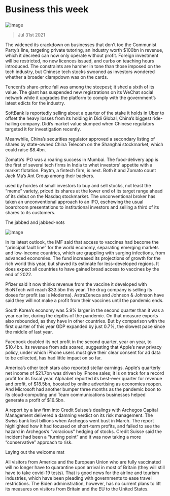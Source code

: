 ###### 
# Business this week 
#####  
![image](images/20210731_WWP501.jpg) 
> Jul 31st 2021 
The  widened its crackdown on businesses that don’t toe the Communist Party’s line, targeting private tutoring, an industry worth $100bn in revenue, which it decreed can now only operate without profit. Foreign investment will be restricted, no new licences issued, and curbs on teaching hours introduced. The constraints are harsher in tone than those imposed on the tech industry, but Chinese tech stocks swooned as investors wondered whether a broader clampdown was on the cards.
Tencent’s share-price fall was among the steepest; it shed a sixth of its value. The  giant has suspended new registrations on its WeChat social network while it upgrades the platform to comply with the government’s latest edicts for the industry.

SoftBank is reportedly selling about a quarter of the stake it holds in Uber to offset the heavy losses from its holding in Didi Global, China’s biggest ride-hailing company. Didi’s market value slumped when Chinese regulators targeted it for investigation recently.
Meanwhile, China’s securities regulator approved a secondary listing of shares by state-owned China Telecom on the Shanghai stockmarket, which could raise $8.4bn.
Zomato’s IPO was a roaring success in Mumbai. The food-delivery app is the first of several tech firms in India to whet investors’ appetite with a market flotation. Paytm, a fintech firm, is next. Both it and Zomato count Jack Ma’s Ant Group among their backers.
 used by hordes of small investors to buy and sell stocks, not least the “meme” variety, priced its shares at the lower end of its target range ahead of its debut on the Nasdaq stockmarket. The unconventional broker has taken an unconventional approach to an IPO, eschewing the usual boardroom presentations to institutional investors and selling a third of its shares to its customers.
The jabbed and jabbed-nots
![image](images/20210731_WWC071.png) 

In its latest outlook, the IMF said that access to vaccines had become the “principal fault line” for the world economy, separating emerging markets and low-income countries, which are grappling with surging infections, from advanced economies. The fund increased its projections of growth for the rich world this year, but shaved its estimate for less-developed regions. It does expect all countries to have gained broad access to vaccines by the end of 2022.
Pfizer said it now thinks revenue from the vaccine it developed with BioNTech will reach $33.5bn this year. The drug company is selling its doses for profit (as is Moderna). AstraZeneca and Johnson &amp; Johnson have said they will not make a profit from their vaccines until the pandemic ends.
South Korea’s economy was 5.9% larger in the second quarter than it was a year earlier, during the depths of the pandemic. On that measure exports also rebounded, as they have in other countries. But by comparison with the first quarter of this year GDP expanded by just 0.7%, the slowest pace since the middle of last year.
Facebook doubled its net profit in the second quarter, year on year, to $10.4bn. Its revenue from ads soared, suggesting that Apple’s new privacy policy, under which iPhone users must give their clear consent for ad data to be collected, has had little impact on  so far.
America’s other tech stars also reported stellar earnings. Apple’s quarterly net income of $21.7bn was driven by iPhone sales; it is on track for a record profit for its fiscal year. Alphabet reported its best-ever quarter for revenue and profit, of $18.5bn, boosted by online advertising as economies reopen. And Microsoft had another bumper three months as the pandemic boon to its cloud-computing and Team communications businesses helped generate a profit of $16.5bn.
A report by a law firm into Credit Suisse’s dealings with Archegos Capital Management delivered a damning verdict on its risk management. The Swiss bank lost billions when Archegos went bust in March. The report highlighted how it had focused on short-term profits, and failed to see the hazard in Archegos’s “voracious” hedging of stocks. Credit Suisse said the incident had been a “turning point” and it was now taking a more “conservative” approach to risk.
Laying out the welcome mat
All visitors from America and the European Union who are fully vaccinated will no longer have to quarantine upon arrival in most of Britain (they will still have to take covid-19 tests). That is good news for the airline and tourism industries, which have been pleading with governments to ease travel restrictions. The Biden administration, however, has no current plans to lift its measures on visitors from Britain and the EU to the United States.
